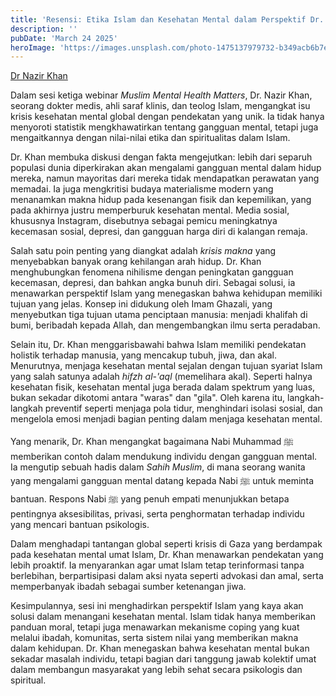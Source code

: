 ```yaml
---
title: 'Resensi: Etika Islam dan Kesehatan Mental dalam Perspektif Dr. Nazir Khan'
description: ''
pubDate: 'March 24 2025'
heroImage: 'https://images.unsplash.com/photo-1475137979732-b349acb6b7e3?q=80&w=2070&auto=format&fit=crop&ixlib=rb-4.0.3&ixid=M3wxMjA3fDB8MHxwaG90by1wYWdlfHx8fGVufDB8fHx8fA%3D%3D'
---
```


[Dr Nazir Khan](https://youtu.be/zWQmU-vX9PQ?list=TLGGRtIsYwyikVsyNDAzMjAyNQ)

  
Dalam sesi ketiga webinar *Muslim Mental Health Matters*, Dr. Nazir Khan, seorang dokter medis, ahli saraf klinis, dan teolog Islam, mengangkat isu krisis kesehatan mental global dengan pendekatan yang unik. Ia tidak hanya menyoroti statistik mengkhawatirkan tentang gangguan mental, tetapi juga mengaitkannya dengan nilai-nilai etika dan spiritualitas dalam Islam.  

Dr. Khan membuka diskusi dengan fakta mengejutkan: lebih dari separuh populasi dunia diperkirakan akan mengalami gangguan mental dalam hidup mereka, namun mayoritas dari mereka tidak mendapatkan perawatan yang memadai. Ia juga mengkritisi budaya materialisme modern yang menanamkan makna hidup pada kesenangan fisik dan kepemilikan, yang pada akhirnya justru memperburuk kesehatan mental. Media sosial, khususnya Instagram, disebutnya sebagai pemicu meningkatnya kecemasan sosial, depresi, dan gangguan harga diri di kalangan remaja.  

Salah satu poin penting yang diangkat adalah *krisis makna* yang menyebabkan banyak orang kehilangan arah hidup. Dr. Khan menghubungkan fenomena nihilisme dengan peningkatan gangguan kecemasan, depresi, dan bahkan angka bunuh diri. Sebagai solusi, ia menawarkan perspektif Islam yang menegaskan bahwa kehidupan memiliki tujuan yang jelas. Konsep ini didukung oleh Imam Ghazali, yang menyebutkan tiga tujuan utama penciptaan manusia: menjadi khalifah di bumi, beribadah kepada Allah, dan mengembangkan ilmu serta peradaban.  

Selain itu, Dr. Khan menggarisbawahi bahwa Islam memiliki pendekatan holistik terhadap manusia, yang mencakup tubuh, jiwa, dan akal. Menurutnya, menjaga kesehatan mental sejalan dengan tujuan syariat Islam yang salah satunya adalah *hifzh al-'aql* (memelihara akal). Seperti halnya kesehatan fisik, kesehatan mental juga berada dalam spektrum yang luas, bukan sekadar dikotomi antara "waras" dan "gila". Oleh karena itu, langkah-langkah preventif seperti menjaga pola tidur, menghindari isolasi sosial, dan mengelola emosi menjadi bagian penting dalam menjaga kesehatan mental.  

Yang menarik, Dr. Khan mengangkat bagaimana Nabi Muhammad ﷺ memberikan contoh dalam mendukung individu dengan gangguan mental. Ia mengutip sebuah hadis dalam *Sahih Muslim*, di mana seorang wanita yang mengalami gangguan mental datang kepada Nabi ﷺ untuk meminta bantuan. Respons Nabi ﷺ yang penuh empati menunjukkan betapa pentingnya aksesibilitas, privasi, serta penghormatan terhadap individu yang mencari bantuan psikologis.  

Dalam menghadapi tantangan global seperti krisis di Gaza yang berdampak pada kesehatan mental umat Islam, Dr. Khan menawarkan pendekatan yang lebih proaktif. Ia menyarankan agar umat Islam tetap terinformasi tanpa berlebihan, berpartisipasi dalam aksi nyata seperti advokasi dan amal, serta memperbanyak ibadah sebagai sumber ketenangan jiwa.  

Kesimpulannya, sesi ini menghadirkan perspektif Islam yang kaya akan solusi dalam menangani kesehatan mental. Islam tidak hanya memberikan panduan moral, tetapi juga menawarkan mekanisme coping yang kuat melalui ibadah, komunitas, serta sistem nilai yang memberikan makna dalam kehidupan. Dr. Khan menegaskan bahwa kesehatan mental bukan sekadar masalah individu, tetapi bagian dari tanggung jawab kolektif umat dalam membangun masyarakat yang lebih sehat secara psikologis dan spiritual.